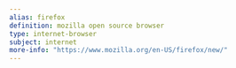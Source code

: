 ```yaml
---
alias: firefox
definition: mozilla open source browser
type: internet-browser
subject: internet
more-info: "https://www.mozilla.org/en-US/firefox/new/"
---
```

 